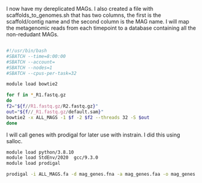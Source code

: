 I now have my dereplicated MAGs. I also created a file with scaffolds_to_genomes.sh that has two columns, the first is the scaffold/contig name and the second column is the MAG name. I will map the metagenomic reads from each timepoint to a database containing all the non-redudant MAGs.

```bash

#!/usr/bin/bash
#SBATCH --time=8:00:00
#SBATCH --account=
#SBATCH --nodes=1
#SBATCH --cpus-per-task=32

module load bowtie2

for f in *_R1.fastq.gz
do
f2="${f//R1.fastq.gz/R2.fastq.gz}"
out="${f//_R1.fastq.gz/default.sam}"
bowtie2 -x ALL_MAGS -1 $f -2 $f2 --threads 32 -S $out
done
```

I will call genes with prodigal for later use with instrain. I did this using salloc.

```bash
module load python/3.8.10
module load StdEnv/2020  gcc/9.3.0
module load prodigal

prodigal -i ALL_MAGS.fa -d mag_genes.fna -a mag_genes.faa -o mag_genes.out
```
